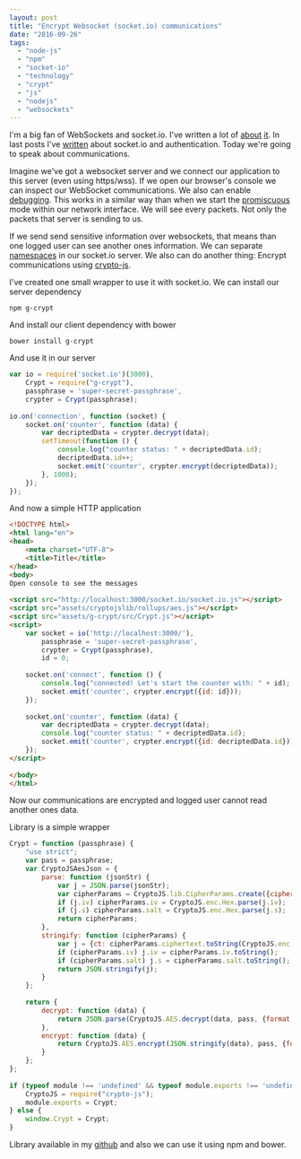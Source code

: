 ```yaml
---
layout: post
title: "Encrypt Websocket (socket.io) communications"
date: "2016-09-26"
tags: 
  - "node-js"
  - "npm"
  - "socket-io"
  - "technology"
  - "crypt"
  - "js"
  - "nodejs"
  - "websockets"
---
```


I'm a big fan of WebSockets and socket.io. I've written a lot of [about](https://gonzalo123.com/category/technology/socket-io/) [it](https://gonzalo123.com/category/technology/websockets/). In last posts I've [written](https://gonzalo123.com/2016/06/06/sharing-authentication-between-socket-io-and-a-php-frontend-using-json-web-tokens/) about socket.io and authentication. Today we're going to speak about communications.

Imagine we've got a websocket server and we connect our application to this server (even using https/wss). If we open our browser's console we can inspect our WebSocket communications. We also can enable [debugging](http://socket.io/docs/logging-and-debugging/). This works in a similar way than when we start the [promiscuous](https://en.wikipedia.org/wiki/Promiscuous_mode) mode within our network interface. We will see every packets. Not only the packets that server is sending to us.

If we send send sensitive information over websockets, that means than one logged user can see another ones information. We can separate [namespaces](http://socket.io/docs/rooms-and-namespaces/) in our socket.io server. We also can do another thing: Encrypt communications using [crypto-js](https://www.npmjs.com/package/crypto-js).

I've created one small wrapper to use it with socket.io. We can install our server dependency

```commandline
npm g-crypt
```

And install our client dependency with bower

```commandline
bower install g-crypt
```

And use it in our server

```javascript
var io = require('socket.io')(3000),
    Crypt = require("g-crypt"),
    passphrase = 'super-secret-passphrase',
    crypter = Crypt(passphrase);
 
io.on('connection', function (socket) {
    socket.on('counter', function (data) {
        var decriptedData = crypter.decrypt(data);
        setTimeout(function () {
            console.log("counter status: " + decriptedData.id);
            decriptedData.id++;
            socket.emit('counter', crypter.encrypt(decriptedData));
        }, 1000);
    });
});
```

And now a simple HTTP application

```html
<!DOCTYPE html>
<html lang="en">
<head>
    <meta charset="UTF-8">
    <title>Title</title>
</head>
<body>
Open console to see the messages
 
<script src="http://localhost:3000/socket.io/socket.io.js"></script>
<script src="assets/cryptojslib/rollups/aes.js"></script>
<script src="assets/g-crypt/src/Crypt.js"></script>
<script>
    var socket = io('http://localhost:3000/'),
        passphrase = 'super-secret-passphrase',
        crypter = Crypt(passphrase),
        id = 0;
 
    socket.on('connect', function () {
        console.log("connected! Let's start the counter with: " + id);
        socket.emit('counter', crypter.encrypt({id: id}));
    });
 
    socket.on('counter', function (data) {
        var decriptedData = crypter.decrypt(data);
        console.log("counter status: " + decriptedData.id);
        socket.emit('counter', crypter.encrypt({id: decriptedData.id}));
    });
</script>
 
</body>
</html>
```

Now our communications are encrypted and logged user cannot read another ones data.

Library is a simple wrapper

```javascript
Crypt = function (passphrase) {
    "use strict";
    var pass = passphrase;
    var CryptoJSAesJson = {
        parse: function (jsonStr) {
            var j = JSON.parse(jsonStr);
            var cipherParams = CryptoJS.lib.CipherParams.create({ciphertext: CryptoJS.enc.Base64.parse(j.ct)});
            if (j.iv) cipherParams.iv = CryptoJS.enc.Hex.parse(j.iv);
            if (j.s) cipherParams.salt = CryptoJS.enc.Hex.parse(j.s);
            return cipherParams;
        },
        stringify: function (cipherParams) {
            var j = {ct: cipherParams.ciphertext.toString(CryptoJS.enc.Base64)};
            if (cipherParams.iv) j.iv = cipherParams.iv.toString();
            if (cipherParams.salt) j.s = cipherParams.salt.toString();
            return JSON.stringify(j);
        }
    };
 
    return {
        decrypt: function (data) {
            return JSON.parse(CryptoJS.AES.decrypt(data, pass, {format: CryptoJSAesJson}).toString(CryptoJS.enc.Utf8));
        },
        encrypt: function (data) {
            return CryptoJS.AES.encrypt(JSON.stringify(data), pass, {format: CryptoJSAesJson}).toString();
        }
    };
};
 
if (typeof module !== 'undefined' && typeof module.exports !== 'undefined') {
    CryptoJS = require("crypto-js");
    module.exports = Crypt;
} else {
    window.Crypt = Crypt;
}
```

Library available in my [github](https://github.com/gonzalo123/crypt) and also we can use it using npm and bower.
